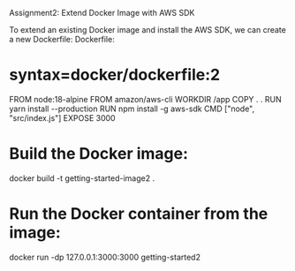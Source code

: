 Assignment2: Extend Docker Image with AWS SDK

To extend an existing Docker image and install the AWS SDK, we can create a new Dockerfile:
Dockerfile:
# syntax=docker/dockerfile:2

FROM node:18-alpine
FROM amazon/aws-cli
WORKDIR /app
COPY . .
RUN yarn install --production
RUN npm install -g aws-sdk
CMD ["node", "src/index.js"]
EXPOSE 3000


# Build the Docker image:
docker build -t getting-started-image2 .

# Run the Docker container from the image:
docker run -dp 127.0.0.1:3000:3000 getting-started2